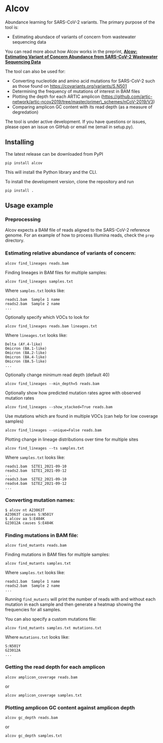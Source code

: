 # Alcov

Abundance learning for SARS-CoV-2 variants. The primary purpose of the tool is:

* Estimating abundace of variants of concern from wastewater sequencing data

You can read more about how Alcov works in the preprint, __[Alcov: Estimating Variant of Concern Abundance from SARS-CoV-2 Wastewater Sequencing Data](https://www.medrxiv.org/content/10.1101/2021.06.03.21258306v1)__

The tool can also be used for:

* Converting nucleotide and amino acid mutations for SARS-CoV-2 such as those found on https://covariants.org/variants/S.N501
* Determining the frequency of mutations of interest in BAM files
* Plotting the depth for each ARTIC amplicon (https://github.com/artic-network/artic-ncov2019/tree/master/primer\_schemes/nCoV-2019/V3)
* Comparing amplicon GC content with its read depth (as a measure of degredation)

The tool is under active development. If you have questions or issues, please open an issue on GitHub or email me (email in setup.py).

## Installing

The latest release can be downloaded from PyPI

`pip install alcov`

This will install the Python library and the CLI.

To install the development version, clone the repository and run

`pip install .`

## Usage example

### Preprocessing

Alcov expects a BAM file of reads aligned to the SARS-CoV-2 reference genome. For an example of how to process Illumina reads, check the `prep` directory.

### Estimating relative abundance of variants of concern:

```
alcov find_lineages reads.bam
```

Finding lineages in BAM files for multiple samples:

```
alcov find_lineages samples.txt
```

Where `samples.txt` looks like:

```
reads1.bam	Sample 1 name
reads2.bam	Sample 2 name
...
```

Optionally specify which VOCs to look for

```
alcov find_lineages reads.bam lineages.txt
```

Where `lineages.txt` looks like:

```
Delta (AY.4-like)
Omicron (BA.1-like)
Omicron (BA.2-like)
Omicron (BA.4-like)
Omicron (BA.5-like)
...
```

Optionally change minimum read depth (default 40)

```
alcov find_lineages --min_depth=5 reads.bam
```

Optionally show how predicted mutation rates agree with observed mutation rates

```
alcov find_lineages --show_stacked=True reads.bam
```

Use mutations which are found in multiple VOCs (can help for low coverage samples)

```
alcov find_lineages --unique=False reads.bam
```

Plotting change in lineage distributions over time for multiple sites

```
alcov find_lineages --ts samples.txt
```

Where `samples.txt` looks like:

```
reads1.bam	SITE1_2021-09-10
reads2.bam	SITE1_2021-09-12
...
reads3.bam	SITE2_2021-09-10
reads4.bam	SITE2_2021-09-12
...
```

### Converting mutation names:

```
$ alcov nt A23063T
A23063T causes S:N501Y
$ alcov aa S:E484K
G23012A causes S:E484K
```

### Finding mutations in BAM file:

```
alcov find_mutants reads.bam
```

Finding mutations in BAM files for multiple samples:

```
alcov find_mutants samples.txt
```

Where `samples.txt` looks like:

```
reads1.bam	Sample 1 name
reads2.bam	Sample 2 name
...
```

Running `find_mutants` will print the number of reads with and without each mutation in each sample and then generate a heatmap showing the frequencies for all samples.

You can also specify a custom mutations file:

```
alcov find_mutants samples.txt mutations.txt
```

Where `mutations.txt` looks like:

```
S:N501Y
G23012A
...
```

### Getting the read depth for each amplicon

```
alcov amplicon_coverage reads.bam
```

or

```
alcov amplicon_coverage samples.txt
```

### Plotting amplicon GC content against amplicon depth

```
alcov gc_depth reads.bam
```

or

```
alcov gc_depth samples.txt
```
